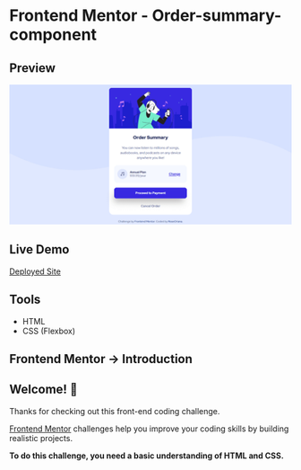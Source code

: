 # Frontend Mentor - Order-summary-component

## Preview

![Design preview for the Order-summary-component coding challenge](./result.png)

## Live Demo

[Deployed Site](https://roseoriana.github.io/FrontendMentor--Order-summary-component/)

## Tools

- HTML
- CSS (Flexbox)

## Frontend Mentor -> Introduction

## Welcome! 👋

Thanks for checking out this front-end coding challenge.

[Frontend Mentor](https://www.frontendmentor.io) challenges help you improve your coding skills by building realistic projects.

**To do this challenge, you need a basic understanding of HTML and CSS.**
